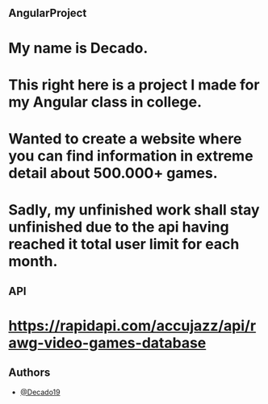 ## AngularProject

# My name is Decado.
# This right here is a project I made for my Angular class in college. 
# Wanted to create a website where you can find information in extreme detail about 500.000+ games.
# Sadly, my unfinished work shall stay unfinished due to the api having reached it total user limit for each month.

## API
# https://rapidapi.com/accujazz/api/rawg-video-games-database

## Authors

- [@Decado19](https://github.com/Decado19)
